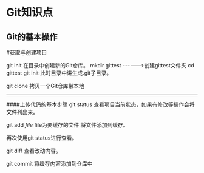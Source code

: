 # Git知识点
Git的基本操作
-------
#获取与创建项目

git init
在目录中创建新的Git仓库。
mkdir gittest  ------>创建gittest文件夹
cd gittest
git init
此时目录中讲生成.git子目录。

git clone
拷贝一个Git仓库带本地

---

####上传代码的基本步骤
git status
查看项目当前状态，如果有修改等操作会将文件列出来。

git add _file_ file为要缓存的文件
将文件添加到缓存。

再次使用git status进行查看。

git diff
查看改动内容。

git commit
将缓存内容添加到仓库中





